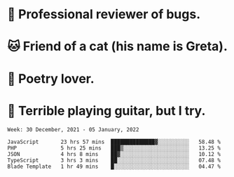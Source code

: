 # 🐛 Professional reviewer of bugs.
# 🐱 Friend of a cat (his name is Greta).
# 📜 Poetry lover.
# 🎸 Terrible playing guitar, but I try.

<!--START_SECTION:waka-->
```text
Week: 30 December, 2021 - 05 January, 2022

JavaScript       23 hrs 57 mins  ██████████████▓░░░░░░░░░░   58.48 % 
PHP              5 hrs 25 mins   ███▒░░░░░░░░░░░░░░░░░░░░░   13.25 % 
JSON             4 hrs 8 mins    ██▓░░░░░░░░░░░░░░░░░░░░░░   10.12 % 
TypeScript       3 hrs 3 mins    ██░░░░░░░░░░░░░░░░░░░░░░░   07.48 % 
Blade Template   1 hr 49 mins    █░░░░░░░░░░░░░░░░░░░░░░░░   04.47 % 
```
<!--END_SECTION:waka-->
